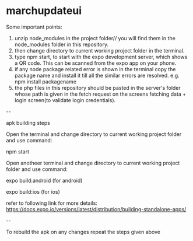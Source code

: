# marchupdateui

Some important points: 
1) unzip node_modules in the project folder// you will find them in the node_modules folder in this repository.
2) then change directory to current working project folder in the terminal. 
3) type npm start, to start with the expo development server, which shows a QR code. This can be scanned from the expo app on your phone.
4) if any node package related error is shown in the terminal copy the package name and install it till all the similar errors are resolved.
    e.g. npm install packagename
5) the php files in this repository should be pasted in the server's folder whose path is given in the fetch request on the screens fetching data + login screen(to validate login credentials).

-- 

apk building steps

Open the terminal and change directory to current working project folder and use command:

npm start

Open anotheer terminal and change directory to current working project folder and use command:

expo build:android (for android)

expo build:ios (for ios)

refer to following link for more details: https://docs.expo.io/versions/latest/distribution/building-standalone-apps/

--

To rebuild the apk on any changes repeat the steps given above
